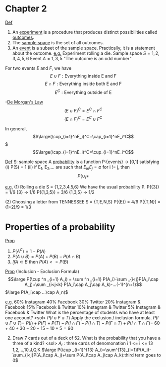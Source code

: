# Chapter 2
<u>Def</u>
1) An <u>experiment</u> is a procedure that produces distinct possibilities called <u>outcomes</u>.
2) The <u>sample space</u> is the set of all outcomes.
3) An <u>event</u> is a subset of the sample space.
Practically, it is a statement about the outcome.
<u>e.g.</u> Experiment rolling a die.
Sample space $S = {1,2,3,4,5,6}$
Event $A = {1,3,5}$ "The outcome is an odd number"

For two events *E* and *F*, we have 
$$E\cup F: \text{Everything inside E and F}$$
$$E\cap F: \text{Everything inside both E and F}$$
$$E^C: \text{Everything outside of E}$$

-<u>De Morgan's Law</u>
$$(E\cup F)^C = E^C\cap F^C$$
$$(E\cap F)^C = E^C\cup F^C$$

In general, $$\large(\cup_{i=1}^nE_i)^C=\cap_{i=1}^nE_i^C$$
$$$\large(\cap_{i=1}^nE_i)^C=\cup_{i=1}^nE_i^C$$

<u>Def</u> S: sample space
A <u>probability</u> is a function P:{events} -> \[0,1\] satisfying
(i) P(S) = 1
(ii) if E<sub>1</sub>, E<sub>2</sub>,... are such that $E_{in}E_j =\emptyset$ for i != j, then
$$P(\cup _i \neq$$

<u>e.g.</u> (1) Rolling a die S = {1,2,3,4,5,6}
We have the usual probability P.
P({3}) = 1/6
{3} -> 1/6
P({1,3,5}) = 3/6
{1,3,5} -> 1/2

(2) Choosing a letter from TENNESSEE
S = {T,E,N,S}
P({E}) = 4/9
P({T,N}) = (1+2)/9 = 1/3

# Properties of a probability
<u>Prop</u>
1) $P(A^C)=1-P(A)$
2) $P(A\cup B) = P(A)+P(B)-P(A\cap B)$
3) $If A \subset B \text{ then } P(A)<= P(B)$

<u>Prop</u> (Inclusion - Exclusion Formula)
$$\large P(\cup ^n _{i=1} A_i) = \sum ^n _{i=1} P(A_i)-\sum _{i<j}P(A_i\cap A_j)+\sum _{i<j<k} P(A_i\cap A_j\cap A_k)-...(-1)^{n+1}$$
$\large P(A_i\cap ...\cap A_n)$

<u>e.g.</u>
60% Instagram
40% Facebook
30% Twitter
20% Instagram & Facebook
15% Facebook & Twitter
10% Instagram & Twitter
5% Instagram & Facebook & Twitter
What is the percentage of students who have at least one account?
\<sol\> $P(I\cup F\cup T)$
Apply the exclusion / inclusion formula.
$P(I\cup F\cup T)=$
$P(I)+P(F)+P(T) - P(I\cap F)-P(I\cap T)-P(F\cap T)+P(I\cap T\cap F)=$
$60+40+30-20-15-10+5 = 90%$

2) Draw 7 cards out of a deck of 52. What is the probability that you have a three of a kind?
\<sol\>
$A_i:\text{three cards of denomonation i}$
1 <= i <= 13
1,2,...,10,J,Q,K
$\large P(\cup _{i=1}^{13} A_i)=\sum^{13}_{i=1}P(A_i)-\sum_{i<j}P(A_i\cap A_j)+\sum P(A_i\cap A_j\cap A_k):third term goes to 0$

